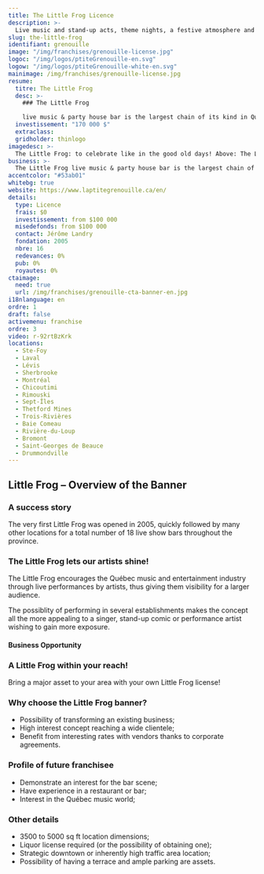 ```yaml
---
title: The Little Frog Licence
description: >-
  Live music and stand-up acts, theme nights, a festive atmosphere and irresistible specials on alcohol.
slug: the-little-frog
identifiant: grenouille
image: "/img/franchises/grenouille-license.jpg"
logoc: "/img/logos/ptiteGrenouille-en.svg"
logow: "/img/logos/ptiteGrenouille-white-en.svg"
mainimage: /img/franchises/grenouille-license.jpg
resume:
  titre: The Little Frog
  desc: >-
    ### The Little Frog 

    live music & party house bar is the largest chain of its kind in Québec, and soon, in Canada. Live music and stand-up acts, theme nights, a festive atmosphere and irresistible specials on alcohol are only a some of the reasons it has become such a popular choice for a fun evening.  
  investissement: "170 000 $"
  extraclass: 
  gridholder: thinlogo
imagedesc: >-
  The Little Frog: to celebrate like in the good old days! Above: The Little Frog of Lévis.
business: >-
  The Little Frog live music & party house bar is the largest chain of its kind in Québec, and soon, in Canada. Live music and stand-up acts, theme nights, a festive atmosphere and irresistible specials on alcohol are only a some of the reasons it has become such a popular choice for a fun evening.  
accentcolor: "#53ab01"
whitebg: true
website: https://www.laptitegrenouille.ca/en/
details:
  type: Licence
  frais: $0
  investissement: from $100 000 
  misedefonds: from $100 000
  contact: Jérôme Landry
  fondation: 2005
  nbre: 16
  redevances: 0%
  pub: 0%
  royautes: 0%
ctaimage: 
  need: true
  url: /img/franchises/grenouille-cta-banner-en.jpg
i18nlanguage: en
ordre: 1
draft: false
activemenu: franchise
ordre: 3
video: r-92rtBzKrk
locations:
  - Ste-Foy
  - Laval
  - Lévis
  - Sherbrooke
  - Montréal
  - Chicoutimi
  - Rimouski
  - Sept-Îles
  - Thetford Mines
  - Trois-Rivières
  - Baie Comeau
  - Rivière-du-Loup
  - Bromont
  - Saint-Georges de Beauce
  - Drummondville
---
```

## Little Frog – Overview of the Banner 

### A success story 

The very first Little Frog was opened in 2005, quickly followed by many other locations for a total number of 18 live show bars throughout the province. 

### The Little Frog lets our artists shine! 

The Little Frog encourages the Québec music and entertainment industry through live performances by artists, thus giving them visibility for a larger audience. 

The possiblity of performing in several establishments makes the concept all the more appealing to a singer, stand-up comic or performance artist wishing to gain more exposure.

#### Business Opportunity 

### A Little Frog within your reach!

Bring a major asset to your area with your own Little Frog license! 

### Why choose the Little Frog banner?

- Possibility of transforming an existing business;
- High interest concept reaching a wide clientele;
- Benefit from interesting rates with vendors thanks to corporate agreements.

### Profile of future franchisee 

- Demonstrate an interest for the bar scene;
- Have experience in a restaurant or bar;
- Interest in the Québec music world; 

### Other details 

- 3500 to 5000 sq ft location dimensions;
- Liquor license required (or the possibility of obtaining one); 
- Strategic downtown or inherently high traffic area location; 
- Possibility of having a terrace and ample parking are assets.
